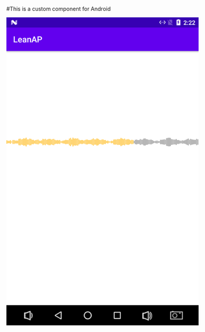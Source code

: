 #This is a custom component for Android

![image](https://github.com/raybest4u/AudioProgressView/blob/main/image/preview.png?raw=true)  